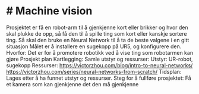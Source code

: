 # # Machine vision
Prosjektet er få en robot-arm til å gjenkjenne kort eller brikker og hvor den skal plukke de opp, så få den til å spille ting som kort eller kanskje sortere ting. Så skal den bruke en Neural Network til å ta de beste valgene i en gitt situasjon
Målet er å installere en sugekopp på UR5, og konfigurere den.
Hvorfor:
Det er for å promotere robotikk ved å vise ting som robotarmen kan gjøre
Prosjekt plan
	Kartlegging:
	Samle utstyr og ressurser:
		Utstyr: UR-robot, sugekopp
		Ressurser: 
			https://victorzhou.com/blog/intro-to-neural-networks/
			https://victorzhou.com/series/neural-networks-from-scratch/
	Tidsplan:
		Lages etter å ha funnet utstyr og ressurser.
Steg for å fullføre prosjektet:
Få et kamera som kan gjenkjenne det den må gjenkjenne
